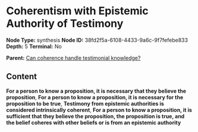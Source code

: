 # Coherentism with Epistemic Authority of Testimony

**Node Type:** synthesis
**Node ID:** 38fd2f5a-6108-4433-9a6c-9f7fefebe833
**Depth:** 5
**Terminal:** No

**Parent:** [Can coherence handle testimonial knowledge?](can-coherence-handle-testimonial-knowledge-antithesis-e972c965-292d-4320-a92f-095cfd0974fd.md)

## Content

**For a person to know a proposition, it is necessary that they believe the proposition**, **For a person to know a proposition, it is necessary for the proposition to be true**, **Testimony from epistemic authorities is considered intrinsically coherent**, **For a person to know a proposition, it is sufficient that they believe the proposition, the proposition is true, and the belief coheres with other beliefs or is from an epistemic authority**
